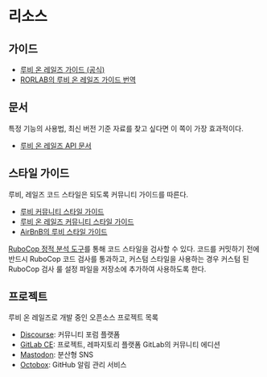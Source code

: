 # 리소스

## 가이드

* [루비 온 레일즈 가이드 \(공식\)](https://guides.rubyonrails.org/)
* [RORLAB의 루비 온 레일즈 가이드 번역](https://guides.rorlab.org/)

## 문서

특정 기능의 사용법, 최신 버전 기준 자료를 찾고 싶다면 이 쪽이 가장 효과적이다.

* [루비 온 레일즈 API 문서](http://api.rubyonrails.org/)

## 스타일 가이드

루비, 레일즈 코드 스타일은 되도록 커뮤니티 가이드를 따른다.

* [루비 커뮤니티 스타일 가이드](https://github.com/rubocop-hq/ruby-style-guide)
* [루비 온 레일즈 커뮤니티 스타일 가이드](https://github.com/rubocop-hq/rails-style-guide)
* [AirBnB의 루비 스타일 가이드](https://github.com/airbnb/ruby)

[RuboCop 정적 분석 도구](https://github.com/rubocop-hq/rubocop)를 통해 코드 스타일을 검사할 수 있다. 코드를 커밋하기 전에 반드시 RuboCop 코드 검사를 통과하고, 커스텀 스타일을 사용하는 경우 커스텀 된 RuboCop 검사 룰 설정 파일을 저장소에 추가하여 사용하도록 한다.

## 프로젝트

루비 온 레일즈로 개발 중인 오픈소스 프로젝트 목록

* [Discourse](https://github.com/discourse/discourse): 커뮤니티 포럼 플랫폼
* [GitLab CE](https://github.com/gitlabhq/gitlabhq): 프로젝트, 레파지토리 플랫폼 GitLab의 커뮤니티 에디션
* [Mastodon](https://github.com/tootsuite/mastodon): 분산형 SNS
* [Octobox](https://github.com/octobox/octobox): GitHub 알림 관리 서비스

